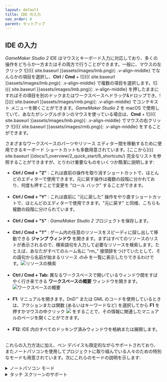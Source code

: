 ```yaml
---
layout: default
title: IDE の入力
nav_order: 8
parent: セットアップ
---
```


## IDE の入力

*GameMaker Studio 2* IDE はマウスとキーボード入力に対応しており、多くの操作をどちらか一方またはその両方で行うことができます。一般に、マウスの左クリック ![]({{ site.baseurl }}assets/images/lmb.png){: .v-align-middle} でなんらかの項目を選択し、**Ctrl** / **Cmd** + ![]({{ site.baseurl }}assets/images/lmb.png){: .v-align-middle} で複数の項目を選択します。![]({{ site.baseurl }}assets/images/lmb.png){: .v-align-middle} を押したままにすればその項目を別のドックまたはワークスペースへドラッグ&ドロップでき、![]({{ site.baseurl }}assets/images/rmb.png){: .v-align-middle} でコンテキスト メニューを開くことができます。*GameMaker Studio 2* を macOS で使用していて、あなたがシングルボタンのマウスを使っている場合は、**Cmd** + ![]({{ site.baseurl }}assets/images/lmb.png){: .v-align-middle} でマウスの右クリック ![]({{ site.baseurl }}assets/images/rmb.png){: .v-align-middle} をすることができます。

さまざまなワークスペースのパーツやリソース エディター間を移動するために使用できるキーボード ショートカットも多数用意されています。[ここから]({{ site.baseurl }}docs/1_overview/2_quick_start/8_shortcuts/) 完全なリストを参照することができますが、とりわけ重要なものをいくつか簡潔に説明します:

<ul class="mx-8">
<li><b>Ctrl / Cmd + "<tt>Z</tt>"</b> : これは直前の操作を取り消すショートカットで、ほとんどのエディターで使用できます。元に戻す操作は複数の段階に分かれており、何度も押すことで変更を "ロール バック" することができます。<br>
<br></li>

<li><b>Ctrl / Cmd + "<tt>Y</tt>"</b> : これは直前に "元に戻した" 操作をやり直すショートカットで、ほとんどのエディターで使用できます。"元に戻す" と同様、こちらも複数の段階に分けられています。<br>
<br></li>

<li><b>Ctrl / Cmd + "<tt>S</tt>"</b> : <i>GameMaker Studio 2</i> プロジェクトを保存します。<br>
<br></li>

<li><b>Ctrl / Cmd + "<tt>T</tt>"</b> : ゲーム内の任意のリソースをスピーディに探し出して移動できる <b>ジャンプ ウィンドウ</b> を開きます。まずはすべてのリソースのリストが表示されるので、検索語句を入力して必要なリソースを検索します。たとえば、あなたがすべてのルーム名に "rm_" 接頭辞をつけていたとして、その語句から名前が始まるリソース <i>のみ</i> を一覧に表示したりできるわけです。<img class="center" src="{{ site.baseurl }}assets/images/demo-small.png" alt="リソースの検索"><br>
<br></li>

<li><b>Ctrl / Cmd + Tab:</b> 異なるワークスペースで開いているウィンドウ間をすばやく行き来できる <b>ワークスペースの概要</b> ウィンドウを開きます。<img class="center" src="{{ site.baseurl }}assets/images/demo-small.png" alt="ワークスペースの概要"><br>
<br></li>

<li><b>F1</b>: マニュアルを開きます。DnD™ または GML のコードを使用しているときは、アクションまたは関数 (あるいはキーワードなど) を選択してから <b>F1</b> を押すかマウスの中クリック <img class="v-align-middle" src="{{ site.baseurl }}assets/images/mmb.png"> をすることで、その情報に関連したマニュアルのページを開くことができます。<br>
<br></li>

<li><b>F12</b>: IDE 内のすべてのドッキング済みウィンドウを格納または展開します。<br>
<br></li>
</ul>

これらの入力方法に加え、ペン デバイスも限定的ながらサポートされており、またノートパソコンを使用してプロジェクトに取り組んでいる人々のための特別なモードも用意されています。次にこれらのモードの説明を示します:

<details>
<summary>ノートパソコン モード</summary>

<p>もしあなたがノートパソコンで <i>GameMaker Studio 2</i> を使用している場合、IDE の上部に<b>ノートパソコン モード</b>の追加オプションが表示されます: <img class="center" src="{{ site.baseurl }}assets/images/demo-small.png" alt="ノートパソコン モード"></p>

<p>これはデフォルトで <i>オン</i> になりますが、必要に応じてボタンを切り替えることでオフにすることができます。ノートパソコン モードでは、IDE のいくつかのツールにおけるトラックパッド操作を大幅に改善し、3つの主要なマウス操作 (<b>カメラ移動</b>、<b>拡大・縮小</b>、そして <b>スクロール</b>) を簡素化します。ここでは、<i>左</i> **Ctrl** / **Cmd** と <i>左</i> **Alt** の2つの修飾キーを使います。ノートパソコン モードがオンになっているあいだ <i>左</i> **Ctrl** / **Cmd** と <i>左</i> **Alt** は、ルーム エディターのカメラ移動などのマウス操作へ "予約" されます。<i>左</i> **Ctrl** / **Cmd** は拡大・縮小に、<i>左</i> **Alt** はスクロールおよびカメラ移動に使用されます。ノートパソコン モードでのスクロール操作はカメラ移動と同様に動作するため、スクロールバーを使わなくてもいいように、直感的かつ正確な操作ができるようになっています。これらのボタンを押しているあいだは、マウスを <i>動かす</i> 必要があることに注意してください。クリックやドラッグではありません。単に動かす、それだけです。また、**Ctrl** / **Cmd** や **Alt** キーを使用した一般的なショートカットが使用したい場合は、代わりにキーボード <i>右</i> の該当するキーを使用します。</p>
</details>

<details>
<summary>タッチ スクリーンのサポート</summary>

<p>最後に、<i>GameMaker Studio 2</i> におけるタッチ スクリーンのサポートは必要最低限のものであるという事実を言っておかなければなりません。すべての OS で、タッチ スクリーンを使用してメイン ワークスペース内の項目をクリックおよびドラッグすることができます。同時に2つのポインターがサポートされており、2回目のタップで右クリックになります。Windows 8 以降では、<i>GameMaker Studio 2</i> IDE はペン デバイスもサポートしています。</p>
</details>
